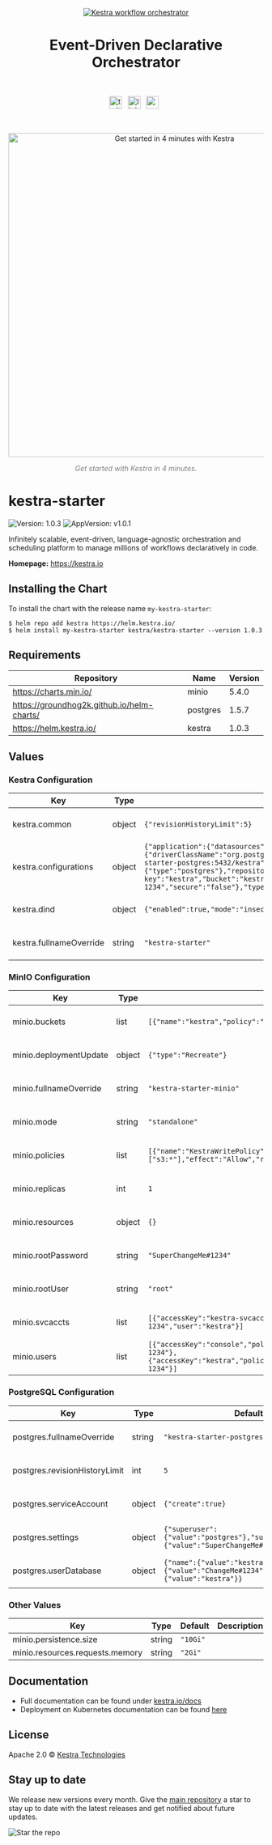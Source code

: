 <p align="center">
  <a href="https://www.kestra.io">
    <img src="https://kestra.io/banner.png"  alt="Kestra workflow orchestrator" />
  </a>
</p>

<h1 align="center" style="border-bottom: none">
    Event-Driven Declarative Orchestrator
</h1>

<br />

<p align="center">
    <a href="https://twitter.com/kestra_io"><img height="25" src="https://kestra.io/twitter.svg" alt="twitter" /></a> &nbsp;
    <a href="https://www.linkedin.com/company/kestra/"><img height="25" src="https://kestra.io/linkedin.svg" alt="linkedin" /></a> &nbsp;
<a href="https://www.youtube.com/@kestra-io"><img height="25" src="https://kestra.io/youtube.svg" alt="youtube" /></a> &nbsp;
</p>

<br />
<p align="center">
    <a href="https://go.kestra.io/video/product-overview" target="_blank">
        <img src="https://kestra.io/startvideo.png" alt="Get started in 4 minutes with Kestra" width="640px" />
    </a>
</p>
<p align="center" style="color:grey;"><i>Get started with Kestra in 4 minutes.</i></p>

# kestra-starter

![Version: 1.0.3](https://img.shields.io/badge/Version-1.0.3-informational?style=flat-square) ![AppVersion: v1.0.1](https://img.shields.io/badge/AppVersion-v1.0.1-informational?style=flat-square)

Infinitely scalable, event-driven, language-agnostic orchestration and scheduling platform to manage millions of workflows declaratively in code.

**Homepage:** <https://kestra.io>

## Installing the Chart

To install the chart with the release name `my-kestra-starter`:

```console
$ helm repo add kestra https://helm.kestra.io/
$ helm install my-kestra-starter kestra/kestra-starter --version 1.0.3
```

## Requirements

| Repository | Name | Version |
|------------|------|---------|
| https://charts.min.io/ | minio | 5.4.0 |
| https://groundhog2k.github.io/helm-charts/ | postgres | 1.5.7 |
| https://helm.kestra.io/ | kestra | 1.0.3 |

## Values

### Kestra Configuration

| Key | Type | Default | Description |
|-----|------|---------|-------------|
| kestra.common | object | `{"revisionHistoryLimit":5}` | see https://artifacthub.io/packages/helm/kestra/kestra for all available configurations |
| kestra.configurations | object | `{"application":{"datasources":{"postgres":{"driverClassName":"org.postgresql.Driver","password":"ChangeMe#1234","url":"jdbc:postgresql://kestra-starter-postgres:5432/kestra","username":"kestra"}},"kestra":{"queue":{"type":"postgres"},"repository":{"type":"postgres"},"storage":{"minio":{"access-key":"kestra","bucket":"kestra","endpoint":"kestra-starter-minio","port":"9000","secret-key":"kestra-1234","secure":"false"},"type":"minio"},"tutorialFlows":{"enabled":true}}}}` | see https://artifacthub.io/packages/helm/kestra/kestra for all available configurations |
| kestra.dind | object | `{"enabled":true,"mode":"insecure"}` | see https://artifacthub.io/packages/helm/kestra/kestra for all available configurations |
| kestra.fullnameOverride | string | `"kestra-starter"` | see https://artifacthub.io/packages/helm/kestra/kestra for all available configurations |

### MinIO Configuration

| Key | Type | Default | Description |
|-----|------|---------|-------------|
| minio.buckets | list | `[{"name":"kestra","policy":"public"}]` | see https://artifacthub.io/packages/helm/minio-official/minio for all available configurations |
| minio.deploymentUpdate | object | `{"type":"Recreate"}` | see https://artifacthub.io/packages/helm/minio-official/minio for all available configurations |
| minio.fullnameOverride | string | `"kestra-starter-minio"` | see https://artifacthub.io/packages/helm/minio-official/minio for all available configurations |
| minio.mode | string | `"standalone"` | see https://artifacthub.io/packages/helm/minio-official/minio for all available configurations |
| minio.policies | list | `[{"name":"KestraWritePolicy","statements":[{"actions":["s3:*"],"effect":"Allow","resources":["arn:aws:s3:::kestra/*"]}]}]` | see https://artifacthub.io/packages/helm/minio-official/minio for all available configurations |
| minio.replicas | int | `1` | see https://artifacthub.io/packages/helm/minio-official/minio for all available configurations |
| minio.resources | object | `{}` | see https://artifacthub.io/packages/helm/minio-official/minio for all available configurations |
| minio.rootPassword | string | `"SuperChangeMe#1234"` | see https://artifacthub.io/packages/helm/minio-official/minio for all available configurations |
| minio.rootUser | string | `"root"` | see https://artifacthub.io/packages/helm/minio-official/minio for all available configurations |
| minio.svcaccts | list | `[{"accessKey":"kestra-svcacct","secretKey":"kestra-svcacct-1234","user":"kestra"}]` | see https://artifacthub.io/packages/helm/minio-official/minio for all available configurations |
| minio.users | list | `[{"accessKey":"console","policy":"consoleAdmin","secretKey":"console-1234"},{"accessKey":"kestra","policy":"KestraWritePolicy","secretKey":"kestra-1234"}]` | see https://artifacthub.io/packages/helm/minio-official/minio for all available configurations |

### PostgreSQL Configuration

| Key | Type | Default | Description |
|-----|------|---------|-------------|
| postgres.fullnameOverride | string | `"kestra-starter-postgres"` | see https://artifacthub.io/packages/helm/groundhog2k/postgres for all available configurations |
| postgres.revisionHistoryLimit | int | `5` | see https://artifacthub.io/packages/helm/groundhog2k/postgres for all available configurations |
| postgres.serviceAccount | object | `{"create":true}` | see https://artifacthub.io/packages/helm/groundhog2k/postgres for all available configurations |
| postgres.settings | object | `{"superuser":{"value":"postgres"},"superuserPassword":{"value":"SuperChangeMe#1234"}}` | see https://artifacthub.io/packages/helm/groundhog2k/postgres for all available configurations |
| postgres.userDatabase | object | `{"name":{"value":"kestra"},"password":{"value":"ChangeMe#1234"},"user":{"value":"kestra"}}` | see https://artifacthub.io/packages/helm/groundhog2k/postgres for all available configurations |

### Other Values

| Key | Type | Default | Description |
|-----|------|---------|-------------|
| minio.persistence.size | string | `"10Gi"` |  |
| minio.resources.requests.memory | string | `"2Gi"` |  |

## Documentation
* Full documentation can be found under [kestra.io/docs](https://kestra.io/docs)
* Deployment on Kubernetes documentation can be found [here](https://kestra.io/docs/installation/kubernetes)

## License
Apache 2.0 © [Kestra Technologies](https://kestra.io)

## Stay up to date

We release new versions every month. Give the [main repository](https://github.com/kestra-io/kestra) a star to stay up to date with the latest releases and get notified about future updates.

![Star the repo](https://kestra.io/star.gif)
